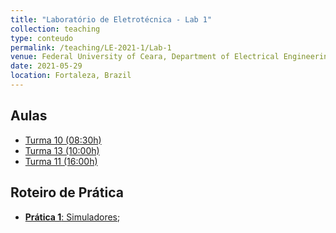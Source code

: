 ```yaml
---
title: "Laboratório de Eletrotécnica - Lab 1"
collection: teaching
type: conteudo
permalink: /teaching/LE-2021-1/Lab-1
venue: Federal University of Ceara, Department of Electrical Engineering
date: 2021-05-29
location: Fortaleza, Brazil
---
```


## Aulas
- [Turma 10 (08:30h)](https://drive.google.com/file/d/1_D_8pEfjaE4CAaKxDfFNclrT6wjcUgaR/view?usp=sharing)
- [Turma 13 (10:00h)](https://drive.google.com/file/d/1YxAIuZGuasCBsrnnXwJ-OoRlm-9y82wH/view?usp=sharing)
- [Turma 11 (16:00h)](https://drive.google.com/file/d/13q3xw0lSI7cA1KnJgkWftohUyQpovAAf/view?usp=sharing)

## Roteiro de Prática
- [**Prática 1**: Simuladores](https://github.com/lucassm/lucassm.github.io/raw/master/files/LE-2021-1/Lab_Eletrotecnica_01.pdf);